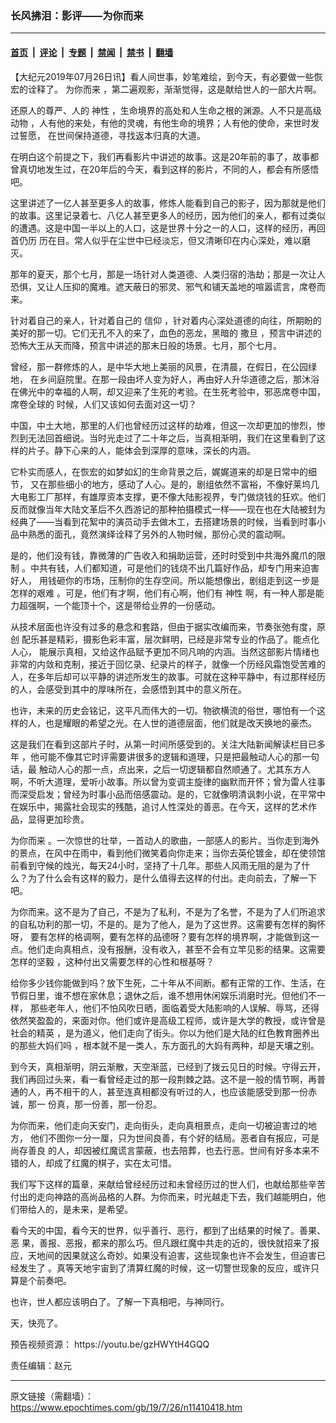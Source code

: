 ### 长风拂泪：影评——为你而来

---

#### [首页](../../../..?n11410418) &nbsp;|&nbsp; [评论](../../../../../epoch-comment?n11410418) &nbsp;|&nbsp; [专题](../../../../../epoch-special?n11410418) &nbsp;|&nbsp; [禁闻](../../../../../epoch-news?n11410418) &nbsp;|&nbsp; [禁书](../../../../../books?n11410418) &nbsp;|&nbsp; [翻墙](https://github.com/gfw-breaker/nogfw/blob/master/README.md?n11410418)


<div class="post_content" id="artbody" itemprop="articleBody">
 <!-- article content begin -->
 <p>
  【大纪元2019年07月26日讯】看人间世事，妙笔难绘，到今天，有必要做一些恢宏的诠释了。
  <ok href="https://www.epochtimes.com/gb/tag/%E4%B8%BA%E4%BD%A0%E8%80%8C%E6%9D%A5.html">
   为你而来
  </ok>
  ，第二遍观影，渐渐觉得，这是献给世人的一部大片啊。
 </p>
 <p>
  还原人的尊严、人的
  <ok href="https://www.epochtimes.com/gb/tag/%E7%A5%9E%E6%80%A7.html">
   神性
  </ok>
  ，生命境界的高处和人生命之根的渊源。人不只是高级动物 ，人有他的来处，有他的灵魂，有他生命的境界；人有他的使命，来世时发过誓愿， 在世间保持道德，寻找返本归真的大道。
 </p>
 <p>
  在明白这个前提之下，我们再看影片中讲述的故事。这是20年前的事了，故事都曾真切地发生过，在20年后的今天，看到这样的影片，不同的人，都会有所感悟吧。
 </p>
 <p>
  这里讲述了一亿人甚至更多人的故事，修炼人能看到自己的影子，因为那就是他们的故事。这里记录着七、八亿人甚至更多人的经历，因为他们的亲人，都有过类似的遭遇。这是中国一半以上的人口，这是世界十分之一的人口，这样的经历，再回首仍历 历在目。常人似乎在尘世中已经淡忘，但又清晰印在内心深处，难以磨灭。
 </p>
 <p>
  那年的夏天，那个七月，那是一场针对人类道德、人类归宿的浩劫；那是一次让人恐惧，又让人压抑的魔难。遮天蔽日的邪灵、邪气和铺天盖地的喧嚣谎言，席卷而来。
 </p>
 <p>
  针对着自己的亲人，针对着自己的
  <ok href="https://www.epochtimes.com/gb/tag/%E4%BF%A1%E4%BB%B0.html">
   信仰
  </ok>
  ，针对着内心深处道德的向往，所期盼的美好的那一切。它们无孔不入的来了，血色的恶龙，黑暗的
  <ok href="https://www.epochtimes.com/gb/tag/%E6%92%92%E6%97%A6.html">
   撒旦
  </ok>
  ，预言中讲述的恐怖大王从天而降，预言中讲述的那末日般的场景。七月，那个七月。
 </p>
 <p>
  曾经，那一群修炼的人，是中华大地上美丽的风景，在清晨，在假日，在公园绿地， 在乡间庭院里。在那一段由坏人变为好人，再由好人升华道德之后，那沐浴在佛光中的幸福的人啊，却又迎来了生死的考验。在生死考验中，邪恶席卷中国，席卷全球的 时候，人们又该如何去面对这一切？
 </p>
 <p>
  中国，中土大地，那里的人们也曾经历过这样的劫难，但这一次却更加的惨烈，惨烈到无法回首细说。当时光走过了二十年之后，当真相渐明，我们在这里看到了这样的片子。静下心来的人，能体会到深厚的意味，深长的内涵。
 </p>
 <p>
  它朴实而感人，在恢宏的如梦如幻的生命背景之后，娓娓道来的却是日常中的细节， 又在那些细小的地方，感动了人心。是的，剧组依然不富裕，不像好莱坞几大电影工厂那样，有雄厚资本支撑，更不像大陆影视界，专门做烧钱的狂欢。他们反而就像当年大陆文革后不久西游记的那种拍摄模式一样——现在也在大陆被封为经典了——当看到花絮中的演员动手去做木工，去搭建场景的时候，当看到时事小品中熟悉的面孔，竟然演绎诠释了另外的人物时候，那份心灵的震动啊。
 </p>
 <p>
  是的，他们没有钱，靠微薄的广告收入和捐助运营，还时时受到中共海外魔爪的限制 。中共有钱，人们都知道，可是他们的钱烧不出几篇好作品，却专门用来迫害好人， 用钱砸你的市场，压制你的生存空间。所以能想像出，剧组走到这一步是怎样的艰难 。可是，他们有才啊，他们有心啊，他们有
  <ok href="https://www.epochtimes.com/gb/tag/%E7%A5%9E%E6%80%A7.html">
   神性
  </ok>
  啊，有一种人那是能力超强啊，一个能顶十个，这是带给业界的一份感动。
 </p>
 <p>
  从技术层面也许没有过多的悬念和套路，但由于据实改编而来，节奏张弛有度，原创 配乐甚是精彩，摄影色彩丰富，层次鲜明，已经是非常专业的作品了。能点化人心， 能展示真相，又给这作品赋予更加不同凡响的内涵。当然这部影片情绪也非常的内敛和克制，接近于回忆录、纪录片的样子，就像一个历经风霜饱受苦难的人，在多年后却可以平静的讲述所发生的故事。可就在这种平静中，有过那样经历的人，会感受到其中的厚味所在，会感悟到其中的意义所在。
 </p>
 <p>
  也许，未来的历史会铭记，这平凡而伟大的一切。物欲横流的俗世，哪怕有一个这样的人，也是耀眼的希望之光。在人世的道德层面，他们就是改天换地的豪杰。
 </p>
 <p>
  这是我们在看到这部片子时，从第一时间所感受到的。关注大陆新闻解读栏目已多年 ，他可能不像其它时评需要讲很多的逻辑和道理，只是把最触动人心的那一句话，最 触动人心的那一点，点出来，之后一切逻辑都自然顺通了。尤其东方人啊，不听大道理，爱听小故事。所以曾为变调主旋律的幽默而开怀；曾为雷人往事而深受启发；曾经为时事小品而倍感震动。是的，它就像明清讽刺小说，在平常中在娱乐中，揭露社会现实的残酷，追讨人性深处的善恶。在今天，这样的艺术作品，显得更加珍贵。
 </p>
 <p>
  <ok href="https://www.epochtimes.com/gb/tag/%E4%B8%BA%E4%BD%A0%E8%80%8C%E6%9D%A5.html">
   为你而来
  </ok>
  。一次惊世的壮举，一首动人的歌曲，一部感人的影片。当你走到海外的景点，在风中在雨中，看到他们微笑着向你走来；当你去英伦镀金，却在使领馆前看到守候的烛光，每天24小时，坚持了十几年。那些人风雨无阻的是为了什么？为了什么会有这样的毅力，是什么值得去这样的付出。走向前去，了解一下吧。
 </p>
 <p>
  为你而来。这不是为了自己，不是为了私利，不是为了名誉，不是为了人们所追求的自私功利的那一切，不是的。是为了他人，是为了这世界。这需要有怎样的胸怀呀， 要有怎样的格调啊，要有怎样的品德呀？要有怎样的境界啊，才能做到这一点。他们走向真相点，没有报酬，没有收入，甚至不会有立竿见影的结果。这需要怎样的坚毅 ，这种付出又需要怎样的心性和根基呀？
 </p>
 <p>
  给你多少钱你能做到吗？放下生死，二十年从不间断。都有正常的工作、生活，在节假日里，谁不想在家休息；退休之后，谁不想用休闲娱乐消磨时光。但他们不一样， 那些老年人，他们不怕风吹日晒，面临着受大陆影响的人误解、辱骂，还得依然笑盈盈的，来面对你。他们或许是高级工程师，或许是大学的教授，或许曾是社会的精英 ，是为道义，他们走向了街头。你以为他们是大陆的红色教育圈养出的那些大妈们吗 ，根本就不是一类人，东方面孔的大妈有两种，却是天壤之别。
 </p>
 <p>
  到今天，真相渐明，阴云渐散，天空渐蓝，已经到了拨云见日的时候。守得云开，我们再回过头来，看一看曾经走过的那一段荆棘之路。这不是一般的情节啊，再普通的人，再不相干的人，甚至连真相都没有听过的人，也应该能感受到那一份赤诚，那一 份真，那一份善，那一份忍。
 </p>
 <p>
  为你而来，他们走向天安门，走向街头，走向真相景点，走向一切被迫害过的地方， 他们不图你一分一厘，只为世间良善，有个好的结局。恶者自有报应，可是尚存善良 的人，却因被红魔谎言蒙蔽，也去陪葬，也去行恶。世间有好多本来不错的人，却成了红魔的棋子，实在太可惜。
 </p>
 <p>
  我们写下这样的篇章，来献给曾经经历过和未曾经历过的世人们，也献给那些辛苦付出的走向神路的高尚品格的人群。为你而来，时光越走下去，我们越能明白，他们带给人的，是未来，是希望。
 </p>
 <p>
  看今天的中国，看今天的世界，似乎善行、恶行，都到了出结果的时候了。善果、恶 果，善报、恶报，都来的那么巧。但凡跟红魔中共走的近的，很快就招来了报应，天地间的因果就这么奇妙。如果没有迫害，这些现象也许不会发生，但迫害已经发生了 。真等天地宇宙到了清算红魔的时候，这一切警世现象的反应，或许只算是个前奏吧。
 </p>
 <p>
  也许，世人都应该明白了。了解一下真相吧，与神同行。
 </p>
 <p>
  天，快亮了。
 </p>
 <p>
  预告视频资源：
  <ok href="https://youtu.be/gzHWYtH4GQQ" rel="noopener noreferrer" target="_blank">
   https://youtu.be/gzHWYtH4GQQ
  </ok>
 </p>
 <p>
  责任编辑：赵元
 </p>
 <!-- article content end -->
 <div id="below_article_ad">
 </div>
</div>


---

原文链接（需翻墙）：https://www.epochtimes.com/gb/19/7/26/n11410418.htm